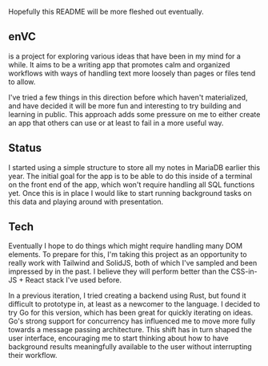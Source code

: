 Hopefully this README will be more fleshed out eventually.

## enVC 

is a project for exploring various ideas that have been in my mind for a while. It aims to be a writing app that promotes calm and organized workflows with ways of handling text more loosely than pages or files tend to allow.

I've tried a few things in this direction before which haven't materialized, and have decided it will be more fun and interesting to try building and learning in public. This approach adds some pressure on me to either create an app that others can use or at least to fail in a more useful way.

## Status

I started using a simple structure to store all my notes in MariaDB earlier this year. The initial goal for the app is to be able to do this inside of a terminal on the front end of the app, which won't require handling all SQL functions yet.  Once this is in place I would like to start running background tasks on this data and playing around with presentation.

## Tech

Eventually I hope to do things which might require handling many DOM elements. To prepare for this, I'm taking this project as an opportunity to really work with Tailwind and SolidJS, both of which I've sampled and been impressed by in the past.  I believe they will perform better than the CSS-in-JS + React stack I've used before.

In a previous iteration, I tried creating a backend using Rust, but found it difficult to prototype in, at least as a newcomer to the language. I decided to try Go for this version, which has been great for quickly iterating on ideas. Go's strong support for concurrency has influenced me to move more fully towards a message passing architecture. This shift has in turn shaped the user interface, encouraging me to start thinking about how to have background results meaningfully available to the user without interrupting their workflow.